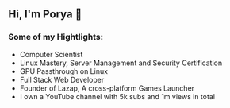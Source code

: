 <br />

## Hi, I'm Porya 👋

### Some of my Hightlights:

- Computer Scientist
- Linux Mastery, Server Management and Security Certification
- GPU Passthrough on Linux
- Full Stack Web Developer
- Founder of Lazap, A cross-platform Games Launcher
- I own a YouTube channel with 5k subs and 1m views in total 
